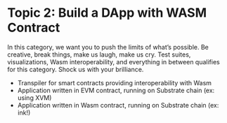 # Topic 2: Build a DApp with WASM Contract 

In this category, we want you to push the limits of what’s possible. Be creative, break things, make us laugh, make us cry. Test suites, visualizations, Wasm interoperability, and everything in between qualifies for this category. Shock us with your brilliance.

- Transpiler for smart contracts providing interoperability with Wasm
- Application written in EVM contract, running on Substrate chain (ex: using XVM)
- Application written in Wasm contract, running on Substrate chain (ex: ink!)
